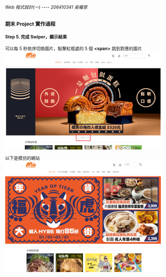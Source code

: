 ###### Web 程式設計(一) ---- 206410341 吳權恩

### 期末 Project 實作過程

#### Step 5. 完成 Swiper，顯示結果

可以每 5 秒依序切換圖片，點擊紅框處的 5 個 **\<span>** 跳到對應的圖片
![P5-1.png](./P5-1.png)

以下是模仿的網站
![P5-2.png](./P5-2.png)
